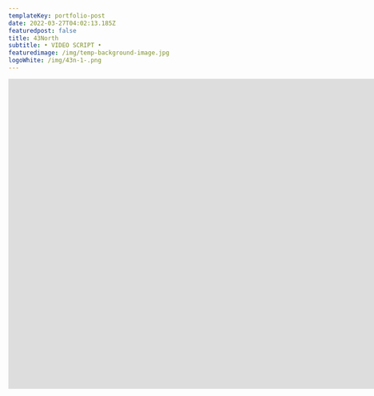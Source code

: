 ```yaml
---
templateKey: portfolio-post
date: 2022-03-27T04:02:13.185Z
featuredpost: false
title: 43North
subtitle: • VIDEO SCRIPT •
featuredimage: /img/temp-background-image.jpg
logoWhite: /img/43n-1-.png
---
```

<iframe width="51020" height="620" src="https://www.youtube.com/embed/VeASx6hNwzg" title="YouTube video player" frameborder="0" allow="accelerometer; autoplay; clipboard-write; encrypted-media; gyroscope; picture-in-picture" allowfullscreen></iframe>